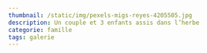```yaml
---
thumbnail: /static/img/pexels-migs-reyes-4205505.jpg
description: Un couple et 3 enfants assis dans l’herbe
categorie: famille
tags: galerie
---
```

